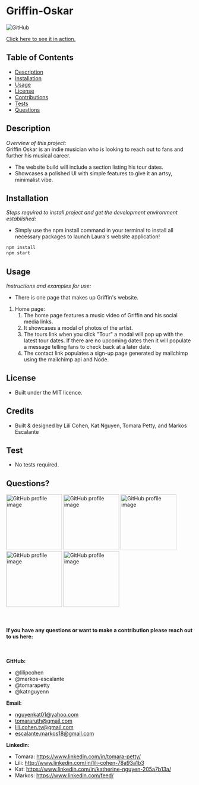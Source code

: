 # Griffin-Oskar

![GitHub](https://img.shields.io/badge/license-MIT-green)

<a href="https://griffin-oskar.herokuapp.com/">Click here to see it in action.</a>

## Table of Contents

- [Description](#description)
- [Installation](#installation)
- [Usage](#usage)
- [License](#license)
- [Contributions](#contributions)
- [Tests](#tests)
- [Questions](#questions)

## Description

_Overview of this project:_ <br>
Griffin Oskar is an indie musician who is looking to reach out to fans and further his musical career.

- The website build will include a section listing his tour dates.
- Showcases a polished UI with simple features to give it an artsy, minimalist vibe.

## Installation

_Steps required to install project and get the development environment established:_

- Simply use the npm install command in your terminal to install all necessary packages to launch Laura's website application!

```bash
npm install
npm start
```

## Usage

_Instructions and examples for use:_

- There is one page that makes up Griffin's website.

1. Home page:
   1. The home page features a music video of Griffin and his social media links.
   2. It showcases a modal of photos of the artist.
   3. The tours link when you click "Tour" a modal will pop up with the latest tour dates. If there are no upcoming dates then it will populate a message telling fans to check back at a later date.
   4. The contact link populates a sign-up page generated by mailchimp using the mailchimp api and Node.

## License

- Built under the MIT licence.

## Credits

- Built & designed by Lili Cohen, Kat Nguyen, Tomara Petty, and Markos Escalante

## Test

- No tests required.

## Questions?

<p float="left">
<img src="https://avatars0.githubusercontent.com/u/65513543?s=460&u=20bf726727263d5c2cb42b357ae261aff2a38e6e&v=4" alt="GitHub profile image" width="150">
<img src="https://avatars.githubusercontent.com/u/69019881?s=460&u=6854268124a5fbb368c638a74662e170b27b5e15&v=4" alt="GitHub profile image" width="150">
<img src="https://avatars.githubusercontent.com/u/70539107?s=460&u=19c6e1600b5f4d010ab5ab4f3527e2dcf96a1b2f&v=4" alt="GitHub profile image" width="150">
<img src="https://avatars.githubusercontent.com/u/71291602?s=460&u=0a57edde8d1542a08429d187f505e985f42d434b&v=4" alt="GitHub profile image" width="150">
<img src="https://avatars.githubusercontent.com/u/70980600?v=4" alt="GitHub profile image" width="150">
</p>
<br>

#### If you have any questions or want to make a contribution please reach out to us here:

<br>

**GitHub:**

- @lilipcohen
- @markos-escalante
- @tomarapetty
- @katnguyenn <br>

**Email:**

- nguyenkat01@yahoo.com
- tomararuth@gmail.com
- lili.cohen.tv@gmail.com
- escalante.markos18@gmail.com <br>

**LinkedIn:**

- Tomara: https://www.linkedin.com/in/tomara-petty/
- Lili: http://www.linkedin.com/in/lili-cohen-78a93a1b3
- Kat: https://www.linkedin.com/in/katherine-nguyen-205a7b13a/
- Markos: https://www.linkedin.com/feed/
